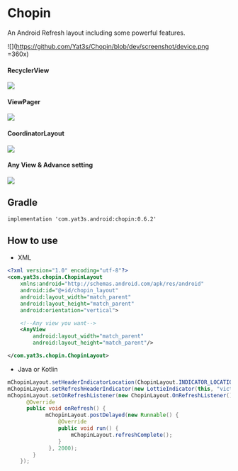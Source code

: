 # Chopin
An Android Refresh layout including some powerful features.

![](https://github.com/Yat3s/Chopin/blob/dev/screenshot/device.png =360x)


#### RecyclerView
![](https://github.com/Yat3s/Chopin/blob/dev/screenshot/recyclerview.gif)

#### ViewPager
![](https://github.com/Yat3s/Chopin/blob/dev/screenshot/viewpager.gif)

#### CoordinatorLayout
![](https://github.com/Yat3s/Chopin/blob/dev/screenshot/coordinatorlayout.gif)

#### Any View & Advance setting
![](https://github.com/Yat3s/Chopin/blob/dev/screenshot/custom.gif)



## Gradle
`implementation 'com.yat3s.android:chopin:0.6.2'`

## How to use
- XML 
```xml
<?xml version="1.0" encoding="utf-8"?>
<com.yat3s.chopin.ChopinLayout
    xmlns:android="http://schemas.android.com/apk/res/android"
    android:id="@+id/chopin_layout"
    android:layout_width="match_parent"
    android:layout_height="match_parent"
    android:orientation="vertical">

    <!--Any view you want-->
    <AnyView
        android:layout_width="match_parent"
        android:layout_height="match_parent"/>

</com.yat3s.chopin.ChopinLayout>
```

- Java or Kotlin
```java
mChopinLayout.setHeaderIndicatorLocation(ChopinLayout.INDICATOR_LOCATION_BEHIND);
mChopinLayout.setRefreshHeaderIndicator(new LottieIndicator(this, "victory.json", 0.1f));
mChopinLayout.setOnRefreshListener(new ChopinLayout.OnRefreshListener() {
      @Override
      public void onRefresh() {
            mChopinLayout.postDelayed(new Runnable() {
                @Override
                public void run() {
                    mChopinLayout.refreshComplete();
                }
             }, 2000);
        }
    });
```

